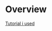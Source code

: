 # Overview

[Tutorial i used](https://medium.com/@mathieso2000/setting-up-typescript-phaser-webpack-argh-2e059ac7dc1b)
